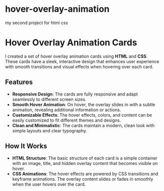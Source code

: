 # hover-overlay-animation
my second project for html css

# Hover Overlay Animation Cards

I created a set of hover overlay animation cards using **HTML** and **CSS**. These cards have a sleek, interactive design that enhances user experience with smooth transitions and visual effects when hovering over each card.

## Features

- **Responsive Design**: The cards are fully responsive and adapt seamlessly to different screen sizes.
- **Smooth Hover Animation**: On hover, the overlay slides in with a subtle animation, revealing additional information or actions.
- **Customizable Effects**: The hover effects, colors, and content can be easily customized to fit different themes and designs.
- **Clean and Minimalistic**: The cards maintain a modern, clean look with simple layouts and clear typography.

## How It Works

- **HTML Structure**: The basic structure of each card is a simple container with an image, title, and hidden overlay content that becomes visible on hover.
- **CSS Animations**: The hover effects are powered by CSS transitions and keyframe animations. The overlay content slides or fades in smoothly when the user hovers over the card.
